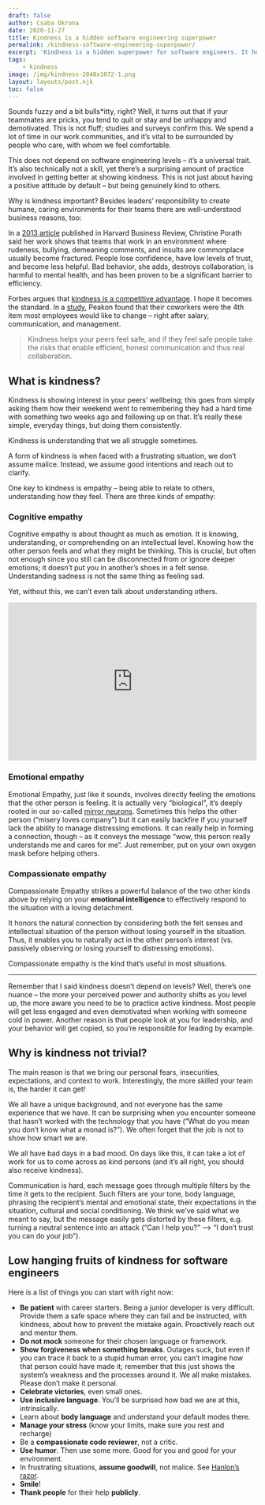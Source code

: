 ```yaml
---
draft: false
author: Csaba Okrona
date: 2020-11-27
title: Kindness is a hidden software engineering superpower
permalink: /kindness-software-engineering-superpower/
excerpt: 'Kindness is a hidden superpower for software engineers. It helps your peers feel safe, and if they feel safe people take the risks that enable efficient, honest communication and thus real collaboration.'
tags:
    - kindness
image: /img/kindness-2048x1072-1.png
layout: layouts/post.njk
toc: false
---
```


Sounds fuzzy and a bit bulls*itty, right? Well, it turns out that if your teammates are pricks, you tend to quit or stay and be unhappy and demotivated. This is not fluff; studies and surveys confirm this. We spend a lot of time in our work communities, and it’s vital to be surrounded by people who care, with whom we feel comfortable.

This does not depend on software engineering levels – it’s a universal trait. It’s also technically not a skill, yet there’s a surprising amount of practice involved in getting better at showing kindness. This is not just about having a positive attitude by default – but being genuinely kind to others.

Why is kindness important?
Besides leaders’ responsibility to create humane, caring environments for their teams there are well-understood business reasons, too:

In a [2013 article](https://hbr.org/2013/01/the-price-of-incivility) published in Harvard Business Review, Christine Porath said her work shows that teams that work in an environment where rudeness, bullying, demeaning comments, and insults are commonplace usually become fractured. People lose confidence, have low levels of trust, and become less helpful. Bad behavior, she adds, destroys collaboration, is harmful to mental health, and has been proven to be a significant barrier to efficiency.

Forbes argues that [kindness is a competitive advantage](https://www.forbes.com/sites/ellevate/2018/03/06/science-proves-kindness-is-your-competitive-advantage/). I hope it becomes the standard. In a [study](https://peakon.com/heartbeat/reports/the-employee-voice/), Peakon found that their coworkers were the 4th item most employees would like to change – right after salary, communication, and management.

> Kindness helps your peers feel safe, and if they feel safe people take the risks that enable efficient, honest communication and thus real collaboration.



## What is kindness?
Kindness is showing interest in your peers’ wellbeing; this goes from simply asking them how their weekend went to remembering they had a hard time with something two weeks ago and following up on that. It’s really these simple, everyday things, but doing them consistently.

Kindness is understanding that we all struggle sometimes.

A form of kindness is when faced with a frustrating situation, we don’t assume malice. Instead, we assume good intentions and reach out to clarify.

One key to kindness is empathy – being able to relate to others, understanding how they feel. There are three kinds of empathy:

### Cognitive empathy
Cognitive empathy is about thought as much as emotion. It is knowing, understanding, or comprehending on an intellectual level. Knowing how the other person feels and what they might be thinking. This is crucial, but often not enough since you still can be disconnected from or ignore deeper emotions; it doesn’t put you in another’s shoes in a felt sense. Understanding sadness is not the same thing as feeling sad.

Yet, without this, we can’t even talk about understanding others.

<iframe src="https://ochronus.substack.com/embed" width="100%" height="320" style="border:none; background:#f5f5f5;" frameborder="0" scrolling="no"></iframe>

### Emotional empathy
Emotional Empathy, just like it sounds, involves directly feeling the emotions that the other person is feeling. It is actually very “biological”, it’s deeply rooted in our so-called [mirror neurons](https://www.apa.org/monitor/oct05/mirror). Sometimes this helps the other person (“misery loves company”) but it can easily backfire if you yourself lack the ability to manage distressing emotions. It can really help in forming a connection, though – as it conveys the message “wow, this person really understands me and cares for me”. Just remember, put on your own oxygen mask before helping others.

### Compassionate empathy
Compassionate Empathy strikes a powerful balance of the two other kinds above by relying on your **emotional intelligence** to effectively respond to the situation with a loving detachment.

It honors the natural connection by considering both the felt senses and intellectual situation of the person without losing yourself in the situation. Thus, it enables you to naturally act in the other person’s interest (vs. passively observing or losing yourself to distressing emotions).

Compassionate empathy is the kind that’s useful in most situations.

<hr class="light-separator spacer-separator" />

Remember that I said kindness doesn’t depend on levels? Well, there’s one nuance – the more your perceived power and authority shifts as you level up, the more aware you need to be to practice active kindness. Most people will get less engaged and even demotivated when working with someone cold in power. Another reason is that people look at you for leadership, and your behavior will get copied, so you’re responsible for leading by example.

## Why is kindness not trivial?
The main reason is that we bring our personal fears, insecurities, expectations, and context to work. Interestingly, the more skilled your team is, the harder it can get!

We all have a unique background, and not everyone has the same experience that we have. It can be surprising when you encounter someone that hasn’t worked with the technology that you have (“What do you mean you don’t know what a monad is?”). We often forget that the job is not to show how smart we are.

We all have bad days in a bad mood. On days like this, it can take a lot of work for us to come across as kind persons (and it’s all right, you should also receive kindness).

Communication is hard, each message goes through multiple filters by the time it gets to the recipient. Such filters are your tone, body language, phrasing the recipient’s mental and emotional state, their expectations in the situation, cultural and social conditioning. We think we’ve said what we meant to say, but the message easily gets distorted by these filters, e.g. turning a neutral sentence into an attack (“Can I help you?” –> “I don’t trust you can do your job”).

## Low hanging fruits of kindness for software engineers
Here is a list of things you can start with right now:

* **Be patient** with career starters. Being a junior developer is very difficult. Provide them a safe space where they can fail and be instructed, with kindness, about how to prevent the mistake again. Proactively reach out and mentor them.
* **Do not mock** someone for their chosen language or framework.
* **Show forgiveness when something breaks**. Outages suck, but even if you can trace it back to a stupid human error, you can’t imagine how that person could have made it; remember that this just shows the system’s weakness and the processes around it. We all make mistakes. Please don’t make it personal.
* **Celebrate victories**, even small ones.
* **Use inclusive language**. You’ll be surprised how bad we are at this, intrinsically.
* Learn about **body language** and understand your default modes there.
* **Manage your stress** (know your limits, make sure you rest and recharge)
* Be a **compassionate code reviewer**, not a critic.
* **Use humor**. Then use some more. Good for you and good for your environment.
* In frustrating situations, **assume goodwill**, not malice. See [Hanlon’s razor](https://en.wikipedia.org/wiki/Hanlon%27s_razor).
* **Smile**!
* **Thank people** for their help **publicly**.

